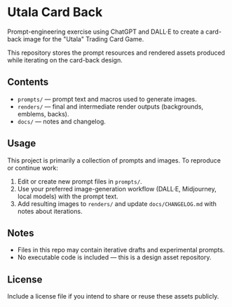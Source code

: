 # Utala Card Back

Prompt-engineering exercise using ChatGPT and DALL·E to create a card-back image for the "Utala" Trading Card Game.

This repository stores the prompt resources and rendered assets produced while iterating on the card-back design.

## Contents

- `prompts/` — prompt text and macros used to generate images.
- `renders/` — final and intermediate render outputs (backgrounds, emblems, backs).
- `docs/` — notes and changelog.

## Usage

This project is primarily a collection of prompts and images. To reproduce or continue work:

1. Edit or create new prompt files in `prompts/`.
2. Use your preferred image-generation workflow (DALL·E, Midjourney, local models) with the prompt text.
3. Add resulting images to `renders/` and update `docs/CHANGELOG.md` with notes about iterations.

## Notes

- Files in this repo may contain iterative drafts and experimental prompts.
- No executable code is included — this is a design asset repository.

## License

Include a license file if you intend to share or reuse these assets publicly.
